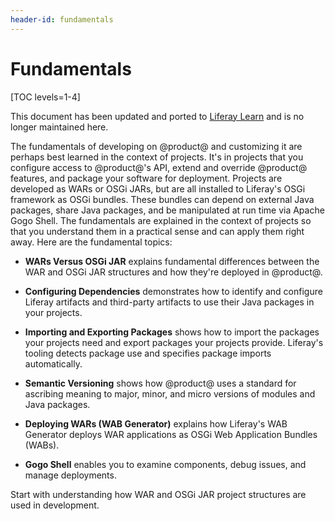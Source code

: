 ```yaml
---
header-id: fundamentals
---
```


# Fundamentals

[TOC levels=1-4]

<aside class="alert alert-info">
  <span class="wysiwyg-color-blue120"> This document has been updated and ported to <a href="https://learn.liferay.com/dxp/latest/en/liferay-internals/fundamentals.html">Liferay Learn</a> and is no longer maintained here.</span>
</aside>

The fundamentals of developing on @product@ and customizing it are perhaps best
learned in the context of projects. It's in projects that you configure access
to @product@'s API, extend and override @product@ features, and package your
software for deployment. Projects are developed as WARs or OSGi JARs, but are
all installed to Liferay's OSGi framework as OSGi bundles. These bundles can
depend on external Java packages, share Java packages, and be manipulated at run
time via Apache Gogo Shell. The fundamentals are explained in the context of
projects so that you understand them in a practical sense and can apply them
right away. Here are the fundamental topics:

-   **WARs Versus OSGi JAR** explains fundamental differences between the WAR
    and OSGi JAR structures and how they're deployed in @product@.

-   **Configuring Dependencies** demonstrates how to identify and configure
    Liferay artifacts and third-party artifacts to use their Java packages in
    your projects.

-   **Importing and Exporting Packages** shows how to import the packages your
    projects need and export packages your projects provide. Liferay's tooling
    detects package use and specifies package imports automatically.

-   **Semantic Versioning** shows how @product@ uses a standard for ascribing
    meaning to major, minor, and micro versions of modules and Java packages.

-   **Deploying WARs (WAB Generator)** explains how Liferay's WAB Generator
    deploys WAR applications as OSGi Web Application Bundles (WABs).

-   **Gogo Shell** enables you to examine components, debug issues, and manage
    deployments.

<!-- Uncomment when 'Architecture' section is available. Jim
| **Note:** The
| Architecture section
| provides conceptual diagrams and explains @product@ services and components,
| and applications, and the @product@ core.
-->

Start with understanding how WAR and OSGi JAR project structures are used in
development.

